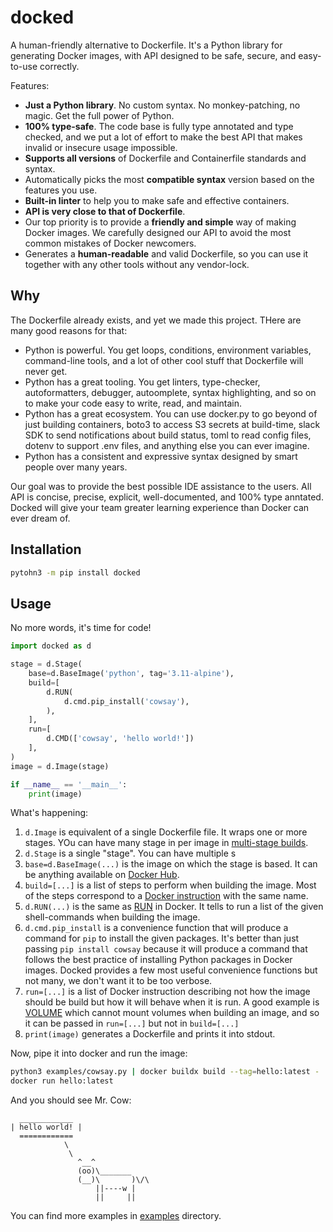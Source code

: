 # docked

A human-friendly alternative to Dockerfile. It's a Python library for generating Docker images, with API designed to be safe, secure, and easy-to-use correctly.

Features:

+ **Just a Python library**. No custom syntax. No monkey-patching, no magic. Get the full power of Python.
+ **100% type-safe**. The code base is fully type annotated and type checked, and we put a lot of effort to make the best API that makes invalid or insecure usage impossible.
+ **Supports all versions** of Dockerfile and Containerfile standards and syntax.
+ Automatically picks the most **compatible syntax** version based on the features you use.
+ **Built-in linter** to help you to make safe and effective containers.
+ **API is very close to that of Dockerfile**.
+ Our top priority is to provide a **friendly and simple** way of making Docker images. We carefully designed our API to avoid the most common mistakes of Docker newcomers.
+ Generates a **human-readable** and valid Dockerfile, so you can use it together with any other tools without any vendor-lock.

## Why

The Dockerfile already exists, and yet we made this project. THere are many good reasons for that:

+ Python is powerful. You get loops, conditions, environment variables, command-line tools, and a lot of other cool stuff that Dockerfile will never get.
+ Python has a great tooling. You get linters, type-checker, autoformatters, debugger, autoomplete, syntax highlighting, and so on to make your code easy to write, read, and maintain.
+ Python has a great ecosystem. You can use docker.py to go beyond of just building containers, boto3 to access S3 secrets at build-time, slack SDK to send notifications about build status, toml to read config files, dotenv to support .env files, and anything else you can ever imagine.
+ Python has a consistent and expressive syntax designed by smart people over many years.

Our goal was to provide the best possible IDE assistance to the users. All API is concise, precise, explicit, well-documented, and 100% type anntated. Docked will give your team greater learning experience than Docker can ever dream of.

## Installation

```bash
pytohn3 -m pip install docked
```

## Usage

No more words, it's time for code!

```python
import docked as d

stage = d.Stage(
    base=d.BaseImage('python', tag='3.11-alpine'),
    build=[
        d.RUN(
            d.cmd.pip_install('cowsay'),
        ),
    ],
    run=[
        d.CMD(['cowsay', 'hello world!'])
    ],
)
image = d.Image(stage)

if __name__ == '__main__':
    print(image)
```

What's happening:

1. `d.Image` is equivalent of a single Dockerfile file. It wraps one or more stages. YOu can have many stage in per image in [multi-stage builds](https://docs.docker.com/build/building/multi-stage/).
1. `d.Stage` is a single "stage". You can have multiple s
1. `base=d.BaseImage(...)` is the image on which the stage is based. It can be anything available on [Docker Hub](https://hub.docker.com/).
1. `build=[...]` is a list of steps to perform when building the image. Most of the steps correspond to a [Docker instruction](https://docs.docker.com/engine/reference/builder/) with the same name.
1. `d.RUN(...)` is the same as [RUN](https://docs.docker.com/engine/reference/builder/#run) in Docker. It tells to run a list of the given shell-commands when building the image.
1. `d.cmd.pip_install` is a convenience function that will produce a command for `pip` to install the given packages. It's better than just passing `pip install cowsay` because it will produce a command that follows the best practice of installing Python packages in Docker images. Docked provides a few most useful convenience functions but not many, we don't want it to be too verbose.
1. `run=[...]` is a list of Docker instruction describing not how the image should be build but how it will behave when it is run. A good example is [VOLUME](https://docs.docker.com/engine/reference/builder/#volume) which cannot mount volumes when building an image, and so it can be passed in `run=[...]` but not in `build=[...]`
1. `print(image)` generates a Dockerfile and prints it into stdout.

Now, pipe it into docker and run the image:

```bash
python3 examples/cowsay.py | docker buildx build --tag=hello:latest -
docker run hello:latest
```

And you should see Mr. Cow:

```text
  ____________
| hello world! |
  ============
            \
             \
               ^__^
               (oo)\_______
               (__)\       )\/\
                   ||----w |
                   ||     ||

```

You can find more examples in [examples](./examples/) directory.
